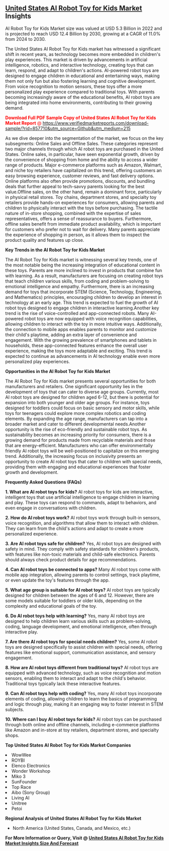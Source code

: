 <h2><a href="https://www.verifiedmarketreports.com/download-sample/?rid=857710&amp;utm_source=Github&amp;utm_medium=215" target="_blank">United States AI Robot Toy for Kids Market</a> Insights</h2><p>AI Robot Toy for Kids Market size was valued at USD 5.3 Billion in 2022 and is projected to reach USD 12.4 Billion by 2030, growing at a CAGR of 11.0% from 2024 to 2030.</p><p><p>The United States AI Robot Toy for Kids market has witnessed a significant shift in recent years, as technology becomes more embedded in children's play experiences. This market is driven by advancements in artificial intelligence, robotics, and interactive technology, creating toys that can learn, respond, and adapt to children's actions. AI-powered robot toys are designed to engage children in educational and entertaining ways, making them not only fun but also fostering learning and cognitive development. From voice recognition to motion sensors, these toys offer a more personalized play experience compared to traditional toys. With parents becoming increasingly aware of the educational benefits, AI robot toys are being integrated into home environments, contributing to their growing demand. <p><span class=""><span style="color: #ff0000;"><strong>Download Full PDF Sample Copy of United States AI Robot Toy for Kids Market Report</strong> @ </span><a href="https://www.verifiedmarketreports.com/download-sample/?rid=857710&amp;utm_source=Github&amp;utm_medium=215" target="_blank">https://www.verifiedmarketreports.com/download-sample/?rid=857710&amp;utm_source=Github&amp;utm_medium=215</a></span></p></p><p>As we dive deeper into the segmentation of the market, we focus on the key subsegments: Online Sales and Offline Sales. These categories represent two major channels through which AI robot toys are purchased in the United States. Online sales, in particular, have seen exponential growth, driven by the convenience of shopping from home and the ability to access a wider range of products. Major e-commerce platforms such as Amazon, Walmart, and niche toy retailers have capitalized on this trend, offering customers an easy browsing experience, customer reviews, and fast delivery options. Online platforms also often provide promotions, discounts, and bundling deals that further appeal to tech-savvy parents looking for the best value.Offline sales, on the other hand, remain a dominant force, particularly in physical retail stores. Toy chains, department stores, and specialty toy retailers provide hands-on experiences for consumers, allowing parents and children to physically interact with the toys before purchasing. The tactile nature of in-store shopping, combined with the expertise of sales representatives, offers a sense of reassurance to buyers. Furthermore, offline sales benefit from immediate product availability, which is important for customers who prefer not to wait for delivery. Many parents appreciate the experience of shopping in person, as it allows them to inspect the product quality and features up close.</p><p><strong>Key Trends in the AI Robot Toy for Kids Market</strong></p><p>The AI Robot Toy for Kids market is witnessing several key trends, one of the most notable being the increasing integration of educational content in these toys. Parents are more inclined to invest in products that combine fun with learning. As a result, manufacturers are focusing on creating robot toys that teach children various skills, from coding and problem-solving to emotional intelligence and empathy. Furthermore, there is an increasing demand for toys that incorporate STEM (Science, Technology, Engineering, and Mathematics) principles, encouraging children to develop an interest in technology at an early age. This trend is expected to fuel the growth of AI robot toys designed to engage children in interactive learning.Another key trend is the rise of voice-controlled and app-connected robots. Many AI-powered robot toys are now equipped with voice recognition capabilities, allowing children to interact with the toy in more intuitive ways. Additionally, the connection to mobile apps enables parents to monitor and customize their child's playtime, adding an extra layer of convenience and engagement. With the growing prevalence of smartphones and tablets in households, these app-connected features enhance the overall user experience, making the toys more adaptable and exciting. This trend is expected to continue as advancements in AI technology enable even more personalized play experiences.</p><p><strong>Opportunities in the AI Robot Toy for Kids Market</strong></p><p>The AI Robot Toy for Kids market presents several opportunities for both manufacturers and retailers. One significant opportunity lies in the development of toys that can cater to diverse age groups. Currently, most AI robot toys are designed for children aged 6-12, but there is potential for expansion into both younger and older age groups. For instance, toys designed for toddlers could focus on basic sensory and motor skills, while toys for teenagers could explore more complex robotics and coding elements. By expanding the age range, manufacturers can tap into a broader market and cater to different developmental needs.Another opportunity is the rise of eco-friendly and sustainable robot toys. As sustainability becomes an increasing priority for consumers, there is a growing demand for products made from recyclable materials and those that are energy-efficient. Manufacturers who can offer environmentally friendly AI robot toys will be well-positioned to capitalize on this emerging trend. Additionally, the increasing focus on inclusivity presents an opportunity to create AI robot toys that cater to children with special needs, providing them with engaging and educational experiences that foster growth and development.</p><p><strong>Frequently Asked Questions (FAQs)</strong></p><p><strong>1. What are AI robot toys for kids?</strong> AI robot toys for kids are interactive, intelligent toys that use artificial intelligence to engage children in learning and play. These toys can respond to commands, adapt to behaviors, and even engage in conversations with children.</p><p><strong>2. How do AI robot toys work?</strong> AI robot toys work through built-in sensors, voice recognition, and algorithms that allow them to interact with children. They can learn from the child's actions and adapt to create a more personalized experience.</p><p><strong>3. Are AI robot toys safe for children?</strong> Yes, AI robot toys are designed with safety in mind. They comply with safety standards for children's products, with features like non-toxic materials and child-safe electronics. Parents should always check product details for age recommendations.</p><p><strong>4. Can AI robot toys be connected to apps?</strong> Many AI robot toys come with mobile app integration, allowing parents to control settings, track playtime, or even update the toy's features through the app.</p><p><strong>5. What age group is suitable for AI robot toys?</strong> AI robot toys are typically designed for children between the ages of 6 and 12. However, there are some models suitable for toddlers or older kids, depending on the complexity and educational goals of the toy.</p><p><strong>6. Do AI robot toys help with learning?</strong> Yes, many AI robot toys are designed to help children learn various skills such as problem-solving, coding, language development, and emotional intelligence, often through interactive play.</p><p><strong>7. Are there AI robot toys for special needs children?</strong> Yes, some AI robot toys are designed specifically to assist children with special needs, offering features like emotional support, communication assistance, and sensory engagement.</p><p><strong>8. How are AI robot toys different from traditional toys?</strong> AI robot toys are equipped with advanced technology, such as voice recognition and motion sensors, enabling them to interact and adapt to the child's behavior. Traditional toys typically lack these interactive features.</p><p><strong>9. Can AI robot toys help with coding?</strong> Yes, many AI robot toys incorporate elements of coding, allowing children to learn the basics of programming and logic through play, making it an engaging way to foster interest in STEM subjects.</p><p><strong>10. Where can I buy AI robot toys for kids?</strong> AI robot toys can be purchased through both online and offline channels, including e-commerce platforms like Amazon and in-store at toy retailers, department stores, and specialty shops.</p></p><p><strong>Top United States AI Robot Toy for Kids Market Companies</strong></p><div data-test-id=""><p><li>WowWee</li><li> ROYBI</li><li> Elenco Electronics</li><li> Wonder Workshop</li><li> Miko 3</li><li> SunFounder</li><li> Top Race</li><li> Aibo (Sony Group)</li><li> Living AI</li><li> Unitree</li><li> Petoi</li></p><div><strong>Regional Analysis of&nbsp;United States AI Robot Toy for Kids Market</strong></div><ul><li dir="ltr"><p dir="ltr">North America&nbsp;(United States, Canada, and Mexico, etc.)</p></li></ul><p><strong>For More Information or Query, Visit @&nbsp;</strong><strong><a href="https://www.verifiedmarketreports.com/product/ai-robot-toy-for-kids-market/?utm_source=Github&amp;utm_medium=215" target="_blank">United States AI Robot Toy for Kids Market Insights Size And Forecast</a></strong></p></div>
